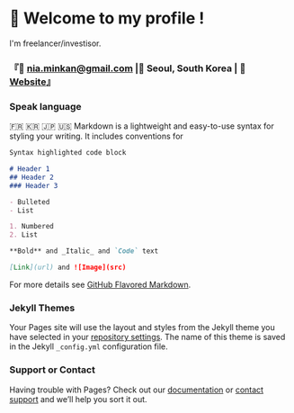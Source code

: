 # 👋 Welcome to my profile !

I'm freelancer/investisor.
### 『💼 nia.minkan@gmail.com |📍 Seoul, South Korea | 🔗 [Website](https://nia-san.github.io/Nia-san/)』

### Speak language
🇫🇷 🇰🇷 🇯🇵 🇺🇸
Markdown is a lightweight and easy-to-use syntax for styling your writing. It includes conventions for

```markdown
Syntax highlighted code block

# Header 1
## Header 2
### Header 3

- Bulleted
- List

1. Numbered
2. List

**Bold** and _Italic_ and `Code` text

[Link](url) and ![Image](src)
```

For more details see [GitHub Flavored Markdown](https://guides.github.com/features/mastering-markdown/).

### Jekyll Themes

Your Pages site will use the layout and styles from the Jekyll theme you have selected in your [repository settings](https://github.com/Nia-san/Nia-san/settings/pages). The name of this theme is saved in the Jekyll `_config.yml` configuration file.

### Support or Contact

Having trouble with Pages? Check out our [documentation](https://docs.github.com/categories/github-pages-basics/) or [contact support](https://support.github.com/contact) and we’ll help you sort it out.
